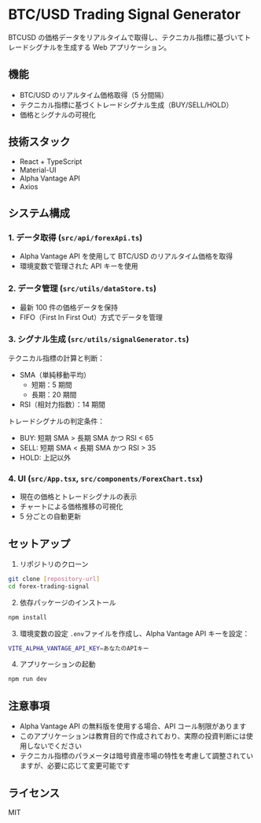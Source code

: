 # BTC/USD Trading Signal Generator

BTCUSD の価格データをリアルタイムで取得し、テクニカル指標に基づいてトレードシグナルを生成する Web アプリケーション。

## 機能

- BTC/USD のリアルタイム価格取得（5 分間隔）
- テクニカル指標に基づくトレードシグナル生成（BUY/SELL/HOLD）
- 価格とシグナルの可視化

## 技術スタック

- React + TypeScript
- Material-UI
- Alpha Vantage API
- Axios

## システム構成

### 1. データ取得 (`src/api/forexApi.ts`)

- Alpha Vantage API を使用して BTC/USD のリアルタイム価格を取得
- 環境変数で管理された API キーを使用

### 2. データ管理 (`src/utils/dataStore.ts`)

- 最新 100 件の価格データを保持
- FIFO（First In First Out）方式でデータを管理

### 3. シグナル生成 (`src/utils/signalGenerator.ts`)

テクニカル指標の計算と判断：

- SMA（単純移動平均）
  - 短期：5 期間
  - 長期：20 期間
- RSI（相対力指数）：14 期間

トレードシグナルの判定条件：

- BUY: 短期 SMA > 長期 SMA かつ RSI < 65
- SELL: 短期 SMA < 長期 SMA かつ RSI > 35
- HOLD: 上記以外

### 4. UI (`src/App.tsx`, `src/components/ForexChart.tsx`)

- 現在の価格とトレードシグナルの表示
- チャートによる価格推移の可視化
- 5 分ごとの自動更新

## セットアップ

1. リポジトリのクローン

```bash
git clone [repository-url]
cd forex-trading-signal
```

2. 依存パッケージのインストール

```bash
npm install
```

3. 環境変数の設定
   `.env`ファイルを作成し、Alpha Vantage API キーを設定：

```bash
VITE_ALPHA_VANTAGE_API_KEY=あなたのAPIキー
```

4. アプリケーションの起動

```bash
npm run dev
```

## 注意事項

- Alpha Vantage API の無料版を使用する場合、API コール制限があります
- このアプリケーションは教育目的で作成されており、実際の投資判断には使用しないでください
- テクニカル指標のパラメータは暗号資産市場の特性を考慮して調整されていますが、必要に応じて変更可能です

## ライセンス

MIT
